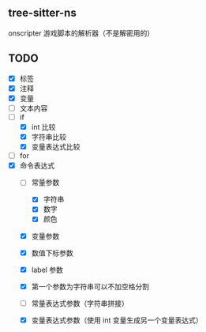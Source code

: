 ## tree-sitter-ns

onscripter 游戏脚本的解析器（不是解密用的）

## TODO

- [x] 标签
- [x] 注释
- [x] 变量
- [ ] 文本内容
- [ ] if
    - [x] int 比较
    - [x] 字符串比较
    - [x] 变量表达式比较
- [ ] for
- [x] 命令表达式
    - [ ] 常量参数
        - [x] 字符串
        - [x] 数字
        - [x] 颜色
    - [x] 变量参数
    - [x] 数值下标参数
    - [x] label 参数
    - [x] 第一个参数为字符串可以不加空格分割
    - [ ] 常量表达式参数（字符串拼接）
    - [x] 变量表达式参数（使用 int 变量生成另一个变量表达式）

